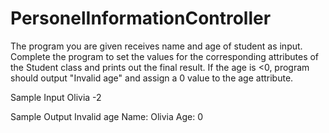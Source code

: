 # PersonelInformationController

The program you are given receives name and age of student as input.
Complete the program to set the values for the corresponding attributes of the Student class and prints out the final result. If the age is <0, program should output "Invalid age" and assign a 0 value to the age attribute.


Sample Input
Olivia
-2


Sample Output
Invalid age
Name: Olivia
Age: 0
